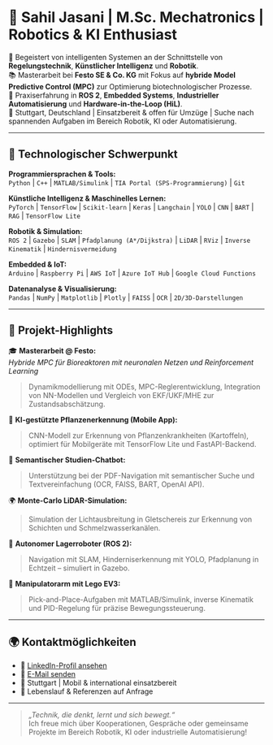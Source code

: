 # 🚀 Sahil Jasani | M.Sc. Mechatronics | Robotics & KI Enthusiast

🎯 Begeistert von intelligenten Systemen an der Schnittstelle von **Regelungstechnik**, **Künstlicher Intelligenz** und **Robotik**.  
📚 Masterarbeit bei **Festo SE & Co. KG** mit Fokus auf **hybride Model Predictive Control (MPC)** zur Optimierung biotechnologischer Prozesse.  
🔧 Praxiserfahrung in **ROS 2**, **Embedded Systems**, **Industrieller Automatisierung** und **Hardware-in-the-Loop (HiL)**.  
📍 Stuttgart, Deutschland | Einsatzbereit & offen für Umzüge | Suche nach spannenden Aufgaben im Bereich Robotik, KI oder Automatisierung.

---

## 🔧 Technologischer Schwerpunkt

**Programmiersprachen & Tools:**  
`Python` | `C++` | `MATLAB/Simulink` | `TIA Portal (SPS-Programmierung)` | `Git`

**Künstliche Intelligenz & Maschinelles Lernen:**  
`PyTorch` | `TensorFlow` | `Scikit-learn` | `Keras` | `Langchain` | `YOLO` | `CNN` | `BART` | `RAG` | `TensorFlow Lite`

**Robotik & Simulation:**  
`ROS 2` | `Gazebo` | `SLAM` | `Pfadplanung (A*/Dijkstra)` | `LiDAR` | `RViz` | `Inverse Kinematik` | `Hindernisvermeidung`

**Embedded & IoT:**  
`Arduino` | `Raspberry Pi` | `AWS IoT` | `Azure IoT Hub` | `Google Cloud Functions`

**Datenanalyse & Visualisierung:**  
`Pandas` | `NumPy` | `Matplotlib` | `Plotly` | `FAISS` | `OCR` | `2D/3D-Darstellungen`

---

## 📌 Projekt-Highlights

🎓 **Masterarbeit @ Festo:**  
*Hybride MPC für Bioreaktoren mit neuronalen Netzen und Reinforcement Learning*  
> Dynamikmodellierung mit ODEs, MPC-Reglerentwicklung, Integration von NN-Modellen und Vergleich von EKF/UKF/MHE zur Zustandsabschätzung.

🌿 **KI-gestützte Pflanzenerkennung (Mobile App):**  
> CNN-Modell zur Erkennung von Pflanzenkrankheiten (Kartoffeln), optimiert für Mobilgeräte mit TensorFlow Lite und FastAPI-Backend.

🧠 **Semantischer Studien-Chatbot:**  
> Unterstützung bei der PDF-Navigation mit semantischer Suche und Textvereinfachung (OCR, FAISS, BART, OpenAI API).

🌍 **Monte-Carlo LiDAR-Simulation:**  
> Simulation der Lichtausbreitung in Gletschereis zur Erkennung von Schichten und Schmelzwasserkanälen.

🤖 **Autonomer Lagerroboter (ROS 2):**  
> Navigation mit SLAM, Hinderniserkennung mit YOLO, Pfadplanung in Echtzeit – simuliert in Gazebo.

🔧 **Manipulatorarm mit Lego EV3:**  
> Pick-and-Place-Aufgaben mit MATLAB/Simulink, inverse Kinematik und PID-Regelung für präzise Bewegungssteuerung.

---

## 🌍 Kontaktmöglichkeiten

- 💼 [LinkedIn-Profil ansehen](https://linkedin.com/in/sahiljasani)  
- 📧 [E-Mail senden](mailto:sahil.jasani@student.uni-siegen.de)  
- 📍 Stuttgart | Mobil & international einsatzbereit  
- 📝 Lebenslauf & Referenzen auf Anfrage

---

> _„Technik, die denkt, lernt und sich bewegt.“_  
> Ich freue mich über Kooperationen, Gespräche oder gemeinsame Projekte im Bereich Robotik, KI oder industrielle Automatisierung!
